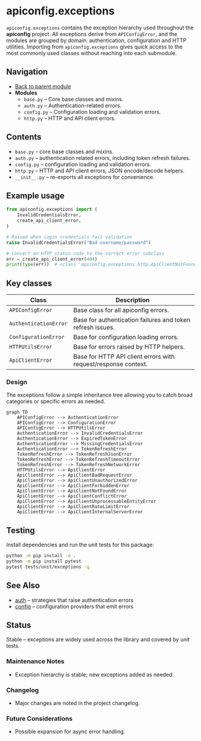 # apiconfig.exceptions

`apiconfig.exceptions` contains the exception hierarchy used throughout the
**apiconfig** project. All exceptions derive from `APIConfigError`, and the
modules are grouped by domain: authentication, configuration and HTTP utilities.
Importing from `apiconfig.exceptions` gives quick access to the most commonly
used classes without reaching into each submodule.

## Navigation
- [Back to parent module](../README.md)
- **Modules**
  - `base.py` – Core base classes and mixins.
  - `auth.py` – Authentication-related errors.
  - `config.py` – Configuration loading and validation errors.
  - `http.py` – HTTP and API client errors.

## Contents
- `base.py` – core base classes and mixins.
- `auth.py` – authentication related errors, including token refresh failures.
- `config.py` – configuration loading and validation errors.
- `http.py` – HTTP and API client errors, JSON encode/decode helpers.
- `__init__.py` – re-exports all exceptions for convenience.

## Example usage
```python
from apiconfig.exceptions import (
    InvalidCredentialsError,
    create_api_client_error,
)

# Raised when login credentials fail validation
raise InvalidCredentialsError("Bad username/password")

# Convert an HTTP status code to the correct error subclass
err = create_api_client_error(404)
print(type(err))  # <class 'apiconfig.exceptions.http.ApiClientNotFoundError'>
```

## Key classes
| Class | Description |
| ----- | ----------- |
| `APIConfigError` | Base class for all apiconfig errors. |
| `AuthenticationError` | Base for authentication failures and token refresh issues. |
| `ConfigurationError` | Base for configuration loading errors. |
| `HTTPUtilsError` | Base for errors raised by HTTP helpers. |
| `ApiClientError` | Base for HTTP API client errors with request/response context. |

### Design
The exceptions follow a simple inheritance tree allowing you to catch broad
categories or specific errors as needed.

```mermaid
graph TD
    APIConfigError --> AuthenticationError
    APIConfigError --> ConfigurationError
    APIConfigError --> HTTPUtilsError
    AuthenticationError --> InvalidCredentialsError
    AuthenticationError --> ExpiredTokenError
    AuthenticationError --> MissingCredentialsError
    AuthenticationError --> TokenRefreshError
    TokenRefreshError --> TokenRefreshJsonError
    TokenRefreshError --> TokenRefreshTimeoutError
    TokenRefreshError --> TokenRefreshNetworkError
    HTTPUtilsError --> ApiClientError
    ApiClientError --> ApiClientBadRequestError
    ApiClientError --> ApiClientUnauthorizedError
    ApiClientError --> ApiClientForbiddenError
    ApiClientError --> ApiClientNotFoundError
    ApiClientError --> ApiClientConflictError
    ApiClientError --> ApiClientUnprocessableEntityError
    ApiClientError --> ApiClientRateLimitError
    ApiClientError --> ApiClientInternalServerError
```

## Testing
Install dependencies and run the unit tests for this package:
```bash
python -m pip install -e .
python -m pip install pytest
pytest tests/unit/exceptions -q
```

## See Also
- [auth](../auth/README.md) – strategies that raise authentication errors
- [config](../config/README.md) – configuration providers that emit errors

## Status
Stable – exceptions are widely used across the library and covered by unit
tests.

### Maintenance Notes
- Exception hierarchy is stable; new exceptions added as needed.

### Changelog
- Major changes are noted in the project changelog.

### Future Considerations
- Possible expansion for async error handling.


